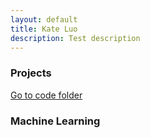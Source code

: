 ```yaml
---
layout: default
title: Kate Luo 
description: Test description
---
```


### Projects

[Go to code folder](/code/index.md)


### Machine Learning
